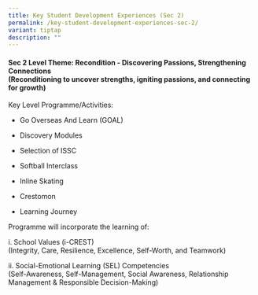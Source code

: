 ```yaml
---
title: Key Student Development Experiences (Sec 2)
permalink: /key-student-development-experiences-sec-2/
variant: tiptap
description: ""
---
```

<h4>Sec 2 Level Theme: Recondition -  Discovering Passions, Strengthening Connections<br>(Reconditioning to uncover strengths, igniting passions, and connecting for growth)</h4>
<p></p>
<p>Key Level Programme/Activities:</p>
<ul data-tight="true" class="tight">
<li>
<p>Go Overseas And Learn (GOAL)</p>
</li>
<li>
<p>Discovery Modules</p>
</li>
<li>
<p>Selection of ISSC</p>
</li>
<li>
<p>Softball Interclass</p>
</li>
<li>
<p>Inline Skating</p>
</li>
<li>
<p>Crestomon</p>
</li>
<li>
<p>Learning Journey</p>
</li>
</ul>
<p></p>
<p>Programme will incorporate the learning of:</p>
<p>i. School Values (i-CREST)
<br>(Integrity, Care, Resilience, Excellence, Self-Worth, and Teamwork)</p>
<p>ii. Social-Emotional Learning (SEL) Competencies
<br>(Self-Awareness, Self-Management, Social Awareness, Relationship Management
&amp; Responsible Decision-Making)</p>
<p></p>